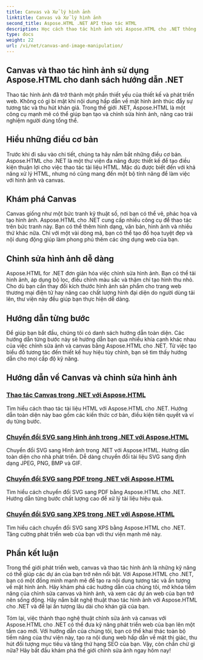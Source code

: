```yaml
---
title: Canvas và Xử lý hình ảnh
linktitle: Canvas và Xử lý hình ảnh
second_title: Aspose.HTML .NET API thao tác HTML
description: Học cách thao tác hình ảnh với Aspose.HTML cho .NET thông qua hướng dẫn từng bước. Khám phá sức mạnh của canvas và chỉnh sửa hình ảnh.
type: docs
weight: 22
url: /vi/net/canvas-and-image-manipulation/
---
```


## Canvas và thao tác hình ảnh sử dụng Aspose.HTML cho danh sách hướng dẫn .NET

Thao tác hình ảnh đã trở thành một phần thiết yếu của thiết kế và phát triển web. Không có gì bí mật khi nội dung hấp dẫn về mặt hình ảnh thúc đẩy sự tương tác và thu hút khán giả. Trong thế giới .NET, Aspose.HTML là một công cụ mạnh mẽ có thể giúp bạn tạo và chỉnh sửa hình ảnh, nâng cao trải nghiệm người dùng tổng thể.

## Hiểu những điều cơ bản

Trước khi đi sâu vào chi tiết, chúng ta hãy nắm bắt những điều cơ bản. Aspose.HTML cho .NET là một thư viện đa năng được thiết kế để tạo điều kiện thuận lợi cho việc thao tác tài liệu HTML. Mặc dù được biết đến với khả năng xử lý HTML, nhưng nó cũng mang đến một bộ tính năng để làm việc với hình ảnh và canvas.

## Khám phá Canvas

Canvas giống như một bức tranh kỹ thuật số, nơi bạn có thể vẽ, phác họa và tạo hình ảnh. Aspose.HTML cho .NET cung cấp nhiều công cụ để thao tác trên bức tranh này. Bạn có thể thêm hình dạng, văn bản, hình ảnh và nhiều thứ khác nữa. Chỉ với một vài dòng mã, bạn có thể tạo đồ họa tuyệt đẹp và nội dung động giúp làm phong phú thêm các ứng dụng web của bạn.

## Chỉnh sửa hình ảnh dễ dàng

Aspose.HTML for .NET đơn giản hóa việc chỉnh sửa hình ảnh. Bạn có thể tải hình ảnh, áp dụng bộ lọc, điều chỉnh màu sắc và thậm chí tạo hình thu nhỏ. Cho dù bạn cần thay đổi kích thước hình ảnh sản phẩm cho trang web thương mại điện tử hay nâng cao chất lượng hình đại diện do người dùng tải lên, thư viện này đều giúp bạn thực hiện dễ dàng.

## Hướng dẫn từng bước

Để giúp bạn bắt đầu, chúng tôi có danh sách hướng dẫn toàn diện. Các hướng dẫn từng bước này sẽ hướng dẫn bạn qua nhiều khía cạnh khác nhau của việc chỉnh sửa ảnh và canvas bằng Aspose.HTML cho .NET. Từ việc tạo biểu đồ tương tác đến thiết kế huy hiệu tùy chỉnh, bạn sẽ tìm thấy hướng dẫn cho mọi cấp độ kỹ năng.

## Hướng dẫn về Canvas và chỉnh sửa hình ảnh
### [Thao tác Canvas trong .NET với Aspose.HTML](./manipulating-canvas/)
Tìm hiểu cách thao tác tài liệu HTML với Aspose.HTML cho .NET. Hướng dẫn toàn diện này bao gồm các kiến thức cơ bản, điều kiện tiên quyết và ví dụ từng bước.
### [Chuyển đổi SVG sang Hình ảnh trong .NET với Aspose.HTML](./convert-svg-to-image/)
Chuyển đổi SVG sang Hình ảnh trong .NET với Aspose.HTML. Hướng dẫn toàn diện cho nhà phát triển. Dễ dàng chuyển đổi tài liệu SVG sang định dạng JPEG, PNG, BMP và GIF.
### [Chuyển đổi SVG sang PDF trong .NET với Aspose.HTML](./convert-svg-to-pdf/)
Tìm hiểu cách chuyển đổi SVG sang PDF bằng Aspose.HTML cho .NET. Hướng dẫn từng bước chất lượng cao để xử lý tài liệu hiệu quả.
### [Chuyển đổi SVG sang XPS trong .NET với Aspose.HTML](./convert-svg-to-xps/)
Tìm hiểu cách chuyển đổi SVG sang XPS bằng Aspose.HTML cho .NET. Tăng cường phát triển web của bạn với thư viện mạnh mẽ này.

## Phần kết luận

Trong thế giới phát triển web, canvas và thao tác hình ảnh là những kỹ năng có thể giúp các dự án của bạn trở nên nổi bật. Với Aspose.HTML cho .NET, bạn có một đồng minh mạnh mẽ để tạo ra nội dung tương tác và ấn tượng về mặt hình ảnh. Hãy khám phá các hướng dẫn của chúng tôi, mở khóa tiềm năng của chỉnh sửa canvas và hình ảnh, và xem các dự án web của bạn trở nên sống động. Hãy nắm bắt nghệ thuật thao tác hình ảnh với Aspose.HTML cho .NET và để lại ấn tượng lâu dài cho khán giả của bạn.

Tóm lại, việc thành thạo nghệ thuật chỉnh sửa ảnh và canvas với Aspose.HTML cho .NET có thể đưa kỹ năng phát triển web của bạn lên một tầm cao mới. Với hướng dẫn của chúng tôi, bạn có thể khai thác toàn bộ tiềm năng của thư viện này, tạo ra nội dung web hấp dẫn về mặt thị giác, thu hút đối tượng mục tiêu và tăng thứ hạng SEO của bạn. Vậy, còn chần chừ gì nữa? Hãy bắt đầu khám phá thế giới chỉnh sửa ảnh ngay hôm nay!